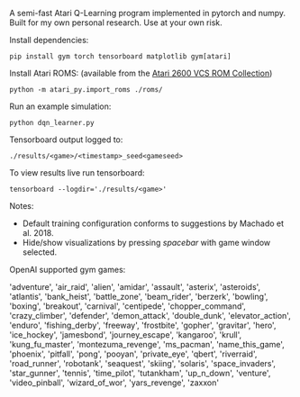 A semi-fast Atari Q-Learning program implemented in pytorch and numpy. Built for my own personal research. Use at your own risk.

Install dependencies:

`pip install gym torch tensorboard matplotlib gym[atari]`

Install Atari ROMS: (available from the [Atari 2600 VCS ROM Collection](http://www.atarimania.com/rom_collection_archive_atari_2600_roms.html))

`python -m atari_py.import_roms ./roms/`

Run an example simulation:

`python dqn_learner.py`

Tensorboard output logged to:

`./results/<game>/<timestamp>_seed<gameseed>`

To view results live run tensorboard:

`tensorboard --logdir='./results/<game>'`

Notes:

- Default training configuration conforms to suggestions by Machado et al. 2018.
- Hide/show visualizations by pressing _spacebar_ with game window selected.


OpenAI supported gym games:

'adventure', 'air_raid', 'alien', 'amidar', 'assault', 'asterix', 'asteroids', 'atlantis',
'bank_heist', 'battle_zone', 'beam_rider', 'berzerk', 'bowling', 'boxing', 'breakout', 'carnival',
'centipede', 'chopper_command', 'crazy_climber', 'defender', 'demon_attack', 'double_dunk',
'elevator_action', 'enduro', 'fishing_derby', 'freeway', 'frostbite', 'gopher', 'gravitar',
'hero', 'ice_hockey', 'jamesbond', 'journey_escape', 'kangaroo', 'krull', 'kung_fu_master',
'montezuma_revenge', 'ms_pacman', 'name_this_game', 'phoenix', 'pitfall', 'pong', 'pooyan',
'private_eye', 'qbert', 'riverraid', 'road_runner', 'robotank', 'seaquest', 'skiing',
'solaris', 'space_invaders', 'star_gunner', 'tennis', 'time_pilot', 'tutankham', 'up_n_down',
'venture', 'video_pinball', 'wizard_of_wor', 'yars_revenge', 'zaxxon'
